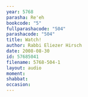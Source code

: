 ```yaml
---
year: 5768
parasha: Re'eh
bookcode: "5"
fullparashacode: "504"
parashacode: "504"
title: Watch!
author: Rabbi Eliezer Hirsch
date: 2008-08-30
id: 57685041
filename: 5768-504-1
layout: audio
moment: 
shabbat: 
occasion: 
---
```

